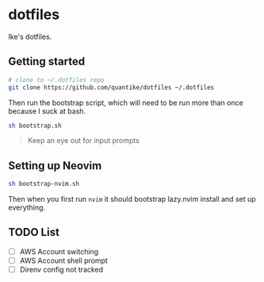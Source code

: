 # dotfiles
Ike's dotfiles. 

## Getting started

```sh
# clone to ~/.dotfiles repo
git clone https://github.com/quantike/dotfiles ~/.dotfiles
```

Then run the bootstrap script, which will need to be run more than once because I suck at bash.

```sh
sh bootstrap.sh
```

> Keep an eye out for input prompts

## Setting up Neovim

```sh
sh bootstrap-nvim.sh
```

Then when you first run `nvim` it should bootstrap lazy.nvim install and set up everything.

## TODO List

- [ ] AWS Account switching
- [ ] AWS Account shell prompt
- [ ] Direnv config not tracked
